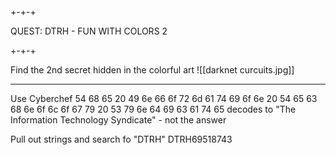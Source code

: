 ## 

+-+-+

QUEST: DTRH - FUN WITH COLORS 2

+-+-+

Find the 2nd secret hidden in the colorful art
![[darknet curcuits.jpg]]

---

Use Cyberchef
54 68 65 20 49 6e 66 6f 72 6d 61 74 69 6f 6e 20 54 65 63 68 6e 6f 6c 6f 67 79 20 53 79 6e 64 69 63 61 74 65
decodes to "The Information Technology Syndicate" - not the answer

Pull out strings and search fo "DTRH"
DTRH69518743